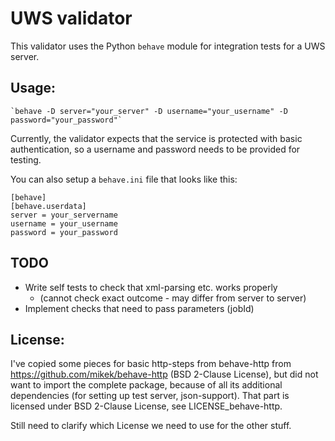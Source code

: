 # UWS validator

This validator uses the Python  `behave` module for integration tests for a UWS server.

## Usage:
    `behave -D server="your_server" -D username="your_username" -D password="your_password"`

Currently, the validator expects that the service is protected with basic authentication, so a username and password needs to be provided for testing. 

You can also setup a `behave.ini` file that looks like this:

```
[behave]
[behave.userdata]
server = your_servername
username = your_username
password = your_password
```

## TODO
* Write self tests to check that xml-parsing etc. works properly
    - (cannot check exact outcome - may differ from server to server)
* Implement checks that need to pass parameters (jobId)


## License:
I've copied some pieces for basic http-steps from behave-http from https://github.com/mikek/behave-http (BSD 2-Clause License), but did not want to import the complete package, because of all its additional dependencies (for setting up test server, json-support). 
That part is licensed under BSD 2-Clause License, see LICENSE_behave-http.

Still need to clarify which License we need to use for the other stuff.
